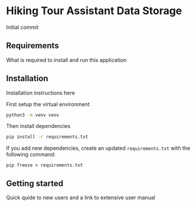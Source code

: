 # Hiking Tour Assistant Data Storage

Initial commit

## Requirements

What is required to install and run this application

## Installation

Installation instructions here

First setup the virtual environment

```bash
python3 -m venv venv
```

Then install dependencies

```bash
pip install -r requirements.txt
```

If you add new dependencies, create an updated `requirements.txt` with the following command:
```
pip freeze > requirements.txt
```


## Getting started

Quick quide to new users and a link to extensive user manual